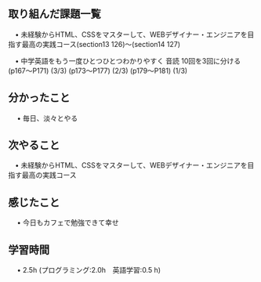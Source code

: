 ## 取り組んだ課題一覧
           
 　• 未経験からHTML、CSSをマスターして、WEBデザイナー・エンジニアを目指す最高の実践コース(section13 126)〜(section14 127) 

 　• 中学英語をもう一度ひとつひとつわかりやすく 音読 10回を3回に分ける      (p167〜P171)  (3/3)  (p173〜P177)  (2/3) (p179〜P181)  (1/3)

## 分かったこと

　 • 毎日、淡々とやる

## 次やること　
           
 　• 未経験からHTML、CSSをマスターして、WEBデザイナー・エンジニアを目指す最高の実践コース

## 感じたこと

　 • 今日もカフェで勉強できて幸せ

## 学習時間

　 • 2.5h (プログラミング:2.0h　英語学習:0.5 h)